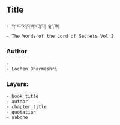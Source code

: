 ## Title
	- གསང་བདག་ཞལ་ལུང་། སྨད་ཆ།
	- The Words of the Lord of Secrets Vol 2

### Author
	- 
	- Lochen Dharmashri

### Layers:
	- book_title
	- author
	- chapter_title
	- quotation
	- sabche
